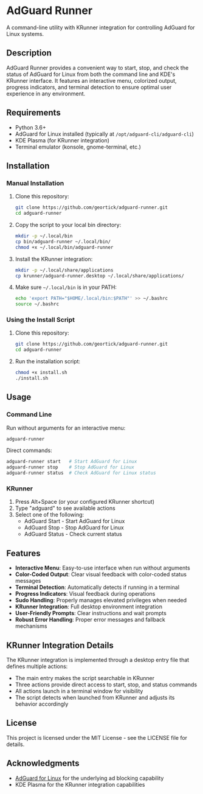 # AdGuard Runner

A command-line utility with KRunner integration for controlling AdGuard for Linux systems.

## Description

AdGuard Runner provides a convenient way to start, stop, and check the status of AdGuard for Linux from both the command line and KDE's KRunner interface. It features an interactive menu, colorized output, progress indicators, and terminal detection to ensure optimal user experience in any environment.

## Requirements

- Python 3.6+
- AdGuard for Linux installed (typically at `/opt/adguard-cli/adguard-cli`)
- KDE Plasma (for KRunner integration)
- Terminal emulator (konsole, gnome-terminal, etc.)

## Installation

### Manual Installation

1. Clone this repository:
   ```bash
   git clone https://github.com/geortick/adguard-runner.git
   cd adguard-runner
   ```

2. Copy the script to your local bin directory:
   ```bash
   mkdir -p ~/.local/bin
   cp bin/adguard-runner ~/.local/bin/
   chmod +x ~/.local/bin/adguard-runner
   ```

3. Install the KRunner integration:
   ```bash
   mkdir -p ~/.local/share/applications
   cp krunner/adguard-runner.desktop ~/.local/share/applications/
   ```

4. Make sure `~/.local/bin` is in your PATH:
   ```bash
   echo 'export PATH="$HOME/.local/bin:$PATH"' >> ~/.bashrc
   source ~/.bashrc
   ```

### Using the Install Script

1. Clone this repository:
   ```bash
   git clone https://github.com/geortick/adguard-runner.git
   cd adguard-runner
   ```

2. Run the installation script:
   ```bash
   chmod +x install.sh
   ./install.sh
   ```

## Usage

### Command Line

Run without arguments for an interactive menu:
```bash
adguard-runner
```

Direct commands:
```bash
adguard-runner start   # Start AdGuard for Linux
adguard-runner stop    # Stop AdGuard for Linux
adguard-runner status  # Check AdGuard for Linux status
```

### KRunner

1. Press Alt+Space (or your configured KRunner shortcut)
2. Type "adguard" to see available actions
3. Select one of the following:
   - AdGuard Start - Start AdGuard for Linux
   - AdGuard Stop - Stop AdGuard for Linux
   - AdGuard Status - Check current status

## Features

- **Interactive Menu**: Easy-to-use interface when run without arguments
- **Color-Coded Output**: Clear visual feedback with color-coded status messages
- **Terminal Detection**: Automatically detects if running in a terminal
- **Progress Indicators**: Visual feedback during operations
- **Sudo Handling**: Properly manages elevated privileges when needed
- **KRunner Integration**: Full desktop environment integration
- **User-Friendly Prompts**: Clear instructions and wait prompts
- **Robust Error Handling**: Proper error messages and fallback mechanisms

## KRunner Integration Details

The KRunner integration is implemented through a desktop entry file that defines multiple actions:
- The main entry makes the script searchable in KRunner
- Three actions provide direct access to start, stop, and status commands
- All actions launch in a terminal window for visibility
- The script detects when launched from KRunner and adjusts its behavior accordingly

## License

This project is licensed under the MIT License - see the LICENSE file for details.

## Acknowledgments

- [AdGuard for Linux](https://adguard.com/en/adguard-linux/overview.html) for the underlying ad blocking capability
- KDE Plasma for the KRunner integration capabilities

